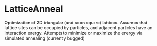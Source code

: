 # LatticeAnneal
Optimization of 2D triangular (and soon square) lattices. 
Assumes that lattice sites can be occupied by particles, and adjacent particles have an interaction energy.
Attempts to minimize or maximize the energy via simulated annealing (currently bugged)
